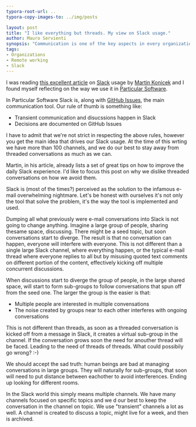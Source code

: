 ```yaml
---
typora-root-url: ..
typora-copy-images-to: ../img/posts

layout: post
title: "I like everything but threads. My view on Slack usage."
author: Mauro Servienti
synopsis: "Communication is one of the key aspects in every organization. For distributed and dispersed organizations communication is even more important. Nowadays Slack is probably one of the most used communication tools. Is it a solution to the infamous email nightmare?"
tags:
- Organizations
- Remote working
- Slack
---
```


I was reading [this excellent article](https://medium.com/@martinkonicek/how-to-slack-6f5bf9be71ba) on [Slack](https://slackhq.com/) usage by [Martin Konicek](https://medium.com/@martinkonicek) and I found myself reflecting on the way we use it in [Particular Software](https://particular.net).

In Particular Software Slack is, along with [GitHub Issues](https://guides.github.com/features/issues/), the main communication tool. Our rule of thumb is something like:

* Transient communication and disucssions happen in Slack
* Decisions are documented on GitHub Issues

I have to admit that we're not strict in respecting the above rules, however you get the main idea that drives our Slack usage. At the time of this wrting we have more than 100 channels, and we do our best to stay away from threaded conversations as much as we can.

Martin, in his article, already lists a set of great tips on how to improve the daily Slack experience. I'd like to focus this post on why we dislike threaded conversations on how we avoid them.

Slack is (most of the times?) perceived as the solution to the infamous e-mail overwhelming nightmare. Let's be honest with ourselves it's not only the tool that solve the problem, it's the way the tool is implemented and used.

Dumping all what previously were e-mail conversations into Slack is not going to change anything. Imagine a large group of people, sharing thesame space, discussing. There might be a seed topic, but soon conversations start to diverge. The result is that no conversation can happen, everyone will interfere with everyone. This is not different than a single large Slack channel, where everything happen, or the typical e-mail thread where everyone replies to all but by misusing quoted text comments on different portion of the content, effectively kicking off multiple concurrent discussions.

When discussions start to diverge the group of people, in the large shared space, will start to form sub-groups to follow conversations that spun off from the seed one. The larger the group is the easier is that:

* Multiple people are interested in multiple convensations
* The noise created by groups near to each other interferes with ongoing conversations

This is not different than threads, as soon as a threaded conversation is kicked off from a message in Slack, it creates a virtual sub-group in the channel. If the conversation grows soon the need for anouther thread will be faced. Leading to the need of threads of threads. What could possibily go wrong? :-)

We should accept the sad truth: human beings are bad at managing conversations in large groups. They will naturally for sub-groups, that soon will need to put distance between eachother to avoid interferences. Ending up looking for different rooms.

In the Slack world this simply means multiple channels. We have many channels focused on specific topics and we d our best to keep the conversation in the channel on topic. We use "transient" channels a lot as well. A channel is created to discuss a topic, might live for a week, and then is archived.

